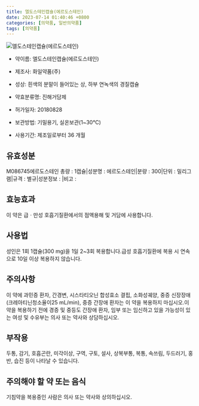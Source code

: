 ```yaml
---
title: 엘도스테인캡슐(에르도스테인)
date: 2023-07-14 01:40:46 +0800
categories: [의약품, 일반의약품]
tags: [의약품]
---
```

![엘도스테인캡슐(에르도스테인)](https://nedrug.mfds.go.kr/pbp/cmn/itemImageDownload/154177805612200033)

- 약이름: 엘도스테인캡슐(에르도스테인)
- 제조사: 화일약품(주)
- 성상: 흰색의 분말이 들어있는 상, 하부 연녹색의 경질캡슐
- 약효분류명: 진해거담제
- 허가일자: 20180828
- 보관방법: 기밀용기, 실온보관(1~30℃)

- 사용기간: 제조일로부터 36 개월
## 유효성분
M086745에르도스테인
총량 : 1캡슐|성분명 : 에르도스테인|분량 : 300|단위 : 밀리그램|규격 : 별규|성분정보 : |비고 :
## 효능효과
이 약은 급ㆍ만성 호흡기질환에서의 점액용해 및 거담에 사용합니다.
## 사용법
성인은 1회 1캡슐(300 mg)을 1일 2~3회 복용합니다.급성 호흡기질환에 복용 시 연속으로 10일 이상 복용하지 않습니다.
## 주의사항
이 약에 과민증 환자, 간경변, 시스타티오닌 합성효소 결핍, 소화성궤양, 중증 신장장애(크레아티닌청소율이25 mL/min), 중증 간장애 환자는 이 약을 복용하지 마십시오.이 약을 복용하기 전에 경증 및 중등도 간장애 환자, 임부 또는 임신하고 있을 가능성이 있는 여성 및 수유부는 의사 또는 약사와 상담하십시오.
## 부작용
두통, 감기, 호흡곤란, 미각이상, 구역, 구토, 설사, 상복부통, 복통, 속쓰림, 두드러기, 홍반, 습진 등이 나타날 수 있습니다.
## 주의해야 할 약 또는 음식
기침약을 복용중인 사람은 의사 또는 약사와 상의하십시오.
